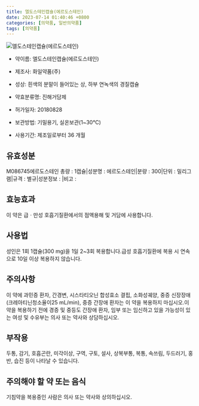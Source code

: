 ```yaml
---
title: 엘도스테인캡슐(에르도스테인)
date: 2023-07-14 01:40:46 +0800
categories: [의약품, 일반의약품]
tags: [의약품]
---
```

![엘도스테인캡슐(에르도스테인)](https://nedrug.mfds.go.kr/pbp/cmn/itemImageDownload/154177805612200033)

- 약이름: 엘도스테인캡슐(에르도스테인)
- 제조사: 화일약품(주)
- 성상: 흰색의 분말이 들어있는 상, 하부 연녹색의 경질캡슐
- 약효분류명: 진해거담제
- 허가일자: 20180828
- 보관방법: 기밀용기, 실온보관(1~30℃)

- 사용기간: 제조일로부터 36 개월
## 유효성분
M086745에르도스테인
총량 : 1캡슐|성분명 : 에르도스테인|분량 : 300|단위 : 밀리그램|규격 : 별규|성분정보 : |비고 :
## 효능효과
이 약은 급ㆍ만성 호흡기질환에서의 점액용해 및 거담에 사용합니다.
## 사용법
성인은 1회 1캡슐(300 mg)을 1일 2~3회 복용합니다.급성 호흡기질환에 복용 시 연속으로 10일 이상 복용하지 않습니다.
## 주의사항
이 약에 과민증 환자, 간경변, 시스타티오닌 합성효소 결핍, 소화성궤양, 중증 신장장애(크레아티닌청소율이25 mL/min), 중증 간장애 환자는 이 약을 복용하지 마십시오.이 약을 복용하기 전에 경증 및 중등도 간장애 환자, 임부 또는 임신하고 있을 가능성이 있는 여성 및 수유부는 의사 또는 약사와 상담하십시오.
## 부작용
두통, 감기, 호흡곤란, 미각이상, 구역, 구토, 설사, 상복부통, 복통, 속쓰림, 두드러기, 홍반, 습진 등이 나타날 수 있습니다.
## 주의해야 할 약 또는 음식
기침약을 복용중인 사람은 의사 또는 약사와 상의하십시오.
